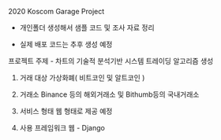 2020 Koscom Garage Project

- 개인폴더 생성해서 샘플 코드 및 조사 자료 정리

- 실제 배포 코드는 추후 생성 예정


프로젝트 주제 - 차트의 기술적 분석기반 시스템 트레이딩 알고리즘 생성

1. 거래 대상
  가상화폐( 비트코인 및 알트코인 )
  
2. 거래소
  Binance 등의 해외거래소 및 Bithumb등의 국내거래소
  
3. 서비스 형태 
  웹 형태로 제공 예정
 
4. 사용 프레임워크
  웹 - Django
